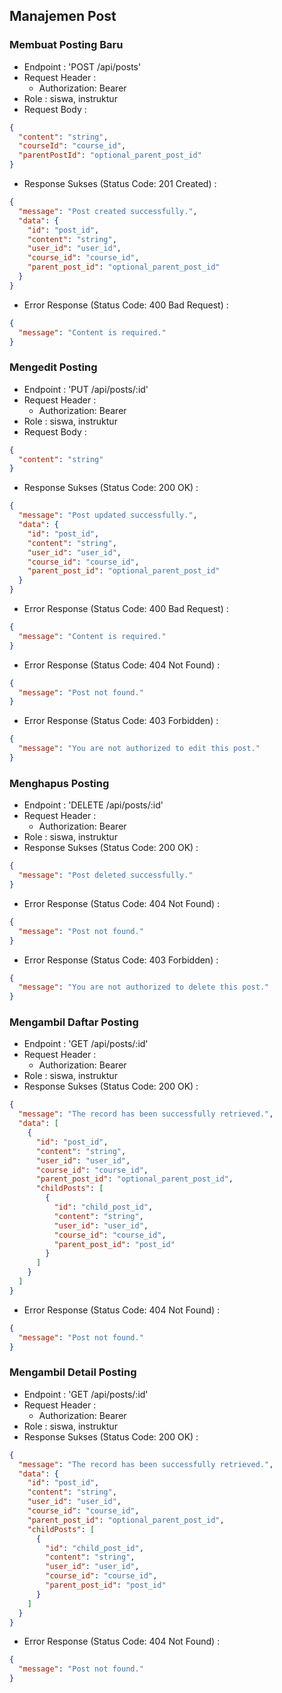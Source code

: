 ## Manajemen Post

### Membuat Posting Baru

- Endpoint : 'POST /api/posts'
- Request Header :
  - Authorization: Bearer
- Role : siswa, instruktur
- Request Body :

```json
{
  "content": "string",
  "courseId": "course_id",
  "parentPostId": "optional_parent_post_id"
}
```

- Response Sukses (Status Code: 201 Created) :

```json
{
  "message": "Post created successfully.",
  "data": {
    "id": "post_id",
    "content": "string",
    "user_id": "user_id",
    "course_id": "course_id",
    "parent_post_id": "optional_parent_post_id"
  }
}
```

- Error Response (Status Code: 400 Bad Request) :

```json
{
  "message": "Content is required."
}
```

### Mengedit Posting

- Endpoint : 'PUT /api/posts/:id'
- Request Header :
  - Authorization: Bearer
- Role : siswa, instruktur
- Request Body :

```json
{
  "content": "string"
}
```

- Response Sukses (Status Code: 200 OK) :

```json
{
  "message": "Post updated successfully.",
  "data": {
    "id": "post_id",
    "content": "string",
    "user_id": "user_id",
    "course_id": "course_id",
    "parent_post_id": "optional_parent_post_id"
  }
}
```

- Error Response (Status Code: 400 Bad Request) :

```json
{
  "message": "Content is required."
}
```

- Error Response (Status Code: 404 Not Found) :

```json
{
  "message": "Post not found."
}
```

- Error Response (Status Code: 403 Forbidden) :

```json
{
  "message": "You are not authorized to edit this post."
}
```

### Menghapus Posting

- Endpoint : 'DELETE /api/posts/:id'
- Request Header :
  - Authorization: Bearer
- Role : siswa, instruktur
- Response Sukses (Status Code: 200 OK) :

```json
{
  "message": "Post deleted successfully."
}
```

- Error Response (Status Code: 404 Not Found) :

```json
{
  "message": "Post not found."
}
```

- Error Response (Status Code: 403 Forbidden) :

```json
{
  "message": "You are not authorized to delete this post."
}
```

### Mengambil Daftar Posting

- Endpoint : 'GET /api/posts/:id'
- Request Header :
  - Authorization: Bearer
- Role : siswa, instruktur
- Response Sukses (Status Code: 200 OK) :

```json
{
  "message": "The record has been successfully retrieved.",
  "data": [
    {
      "id": "post_id",
      "content": "string",
      "user_id": "user_id",
      "course_id": "course_id",
      "parent_post_id": "optional_parent_post_id",
      "childPosts": [
        {
          "id": "child_post_id",
          "content": "string",
          "user_id": "user_id",
          "course_id": "course_id",
          "parent_post_id": "post_id"
        }
      ]
    }
  ]
}
```

- Error Response (Status Code: 404 Not Found) :

```json
{
  "message": "Post not found."
}
```

### Mengambil Detail Posting

- Endpoint : 'GET /api/posts/:id'
- Request Header :
  - Authorization: Bearer
- Role : siswa, instruktur
- Response Sukses (Status Code: 200 OK) :

```json
{
  "message": "The record has been successfully retrieved.",
  "data": {
    "id": "post_id",
    "content": "string",
    "user_id": "user_id",
    "course_id": "course_id",
    "parent_post_id": "optional_parent_post_id",
    "childPosts": [
      {
        "id": "child_post_id",
        "content": "string",
        "user_id": "user_id",
        "course_id": "course_id",
        "parent_post_id": "post_id"
      }
    ]
  }
}
```

- Error Response (Status Code: 404 Not Found) :

```json
{
  "message": "Post not found."
}
```
